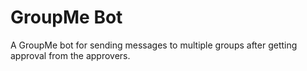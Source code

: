 # GroupMe Bot
A GroupMe bot for sending messages to multiple groups after getting approval from the approvers.
